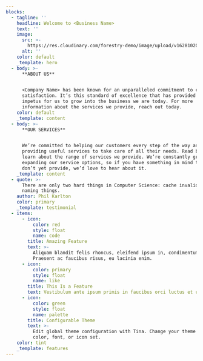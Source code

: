 ```yaml
---
blocks:
  - tagline: ''
    headline: Welcome to <Business Name>
    text: ''
    image:
      src: >-
        https://res.cloudinary.com/forestry-demo/image/upload/v1628102029/tina-cloud-starter/tina-illustration.WebP
      alt: ''
    color: default
    _template: hero
  - body: >-
      **ABOUT US**


      <Company Name> has been known for an unparalleled commitment to customer
      satisfaction. It’s this standard of excellence that has provided the
      impetus for us to grow into the business we are today. For more
      information about the services we provide, reach out today.
    color: default
    _template: content
  - body: >-
      **OUR SERVICES**


      We’re committed to helping our customers every step of the way and
      providing useful services to take care of all their needs. Read below to
      learn about the range of services we provide. We’re constantly growing and
      expanding our service options, so if you have something in mind that we
      don’t yet provide, we’d love to hear about it.
    _template: content
  - quote: >-
      There are only two hard things in Computer Science: cache invalidation and
      naming things.
    author: Phil Karlton
    color: primary
    _template: testimonial
  - items:
      - icon:
          color: red
          style: float
          name: code
        title: Amazing Feature
        text: >-
          Aliquam blandit felis rhoncus, eleifend ipsum in, condimentum nibh.
          Praesent ac faucibus risus, eu lacinia enim.
      - icon:
          color: primary
          style: float
          name: like
        title: This Is a Feature
        text: Vestibulum ante ipsum primis in faucibus orci luctus et ultrices.
      - icon:
          color: green
          style: float
          name: palette
        title: Configurable Theme
        text: >-
          Edit global theme configuration with Tina. Change your theme's primary
          color, font, or icon set.
    color: tint
    _template: features
---
```


